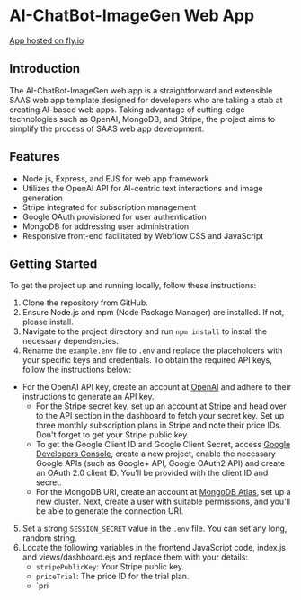 # AI-ChatBot-ImageGen Web App

[App hosted on fly.io](https://nolimitgpt.fly.dev/)

## Introduction

The AI-ChatBot-ImageGen web app is a straightforward and extensible SAAS web app template designed for developers who are taking a stab at creating AI-based web apps. Taking advantage of cutting-edge technologies such as OpenAI, MongoDB, and Stripe, the project aims to simplify the process of SAAS web app development.

## Features

- Node.js, Express, and EJS for web app framework
- Utilizes the OpenAI API for AI-centric text interactions and image generation
- Stripe integrated for subscription management
- Google OAuth provisioned for user authentication
- MongoDB for addressing user administration
- Responsive front-end facilitated by Webflow CSS and JavaScript

## Getting Started

To get the project up and running locally, follow these instructions:

1. Clone the repository from GitHub.
2. Ensure Node.js and npm (Node Package Manager) are installed. If not, please install.
3. Navigate to the project directory and run `npm install` to install the necessary dependencies.
4. Rename the `example.env` file to `.env` and replace the placeholders with your specific keys and credentials. To obtain the required API keys, follow the instructions below:
 - For the OpenAI API key, create an account at [OpenAI](https://beta.openai.com/signup/) and adhere to their instructions to generate an API key.
   - For the Stripe secret key, set up an account at [Stripe](https://dashboard.stripe.com/register) and head over to the API section in the dashboard to fetch your secret key. Set up three monthly subscription plans in Stripe and note their price IDs. Don't forget to get your Stripe public key.
   - To get the Google Client ID and Google Client Secret, access [Google Developers Console](https://console.developers.google.com/), create a new project, enable the necessary Google APIs (such as Google+ API, Google OAuth2 API) and create an OAuth 2.0 client ID. You'll be provided with the client ID and secret.
   - For the MongoDB URI, create an account at [MongoDB Atlas](https://www.mongodb.com/cloud/atlas/register), set up a new cluster. Next, create a user with suitable permissions, and you'll be able to generate the connection URI.
5. Set a strong `SESSION_SECRET` value in the `.env` file. You can set any long, random string.
6. Locate the following variables in the frontend JavaScript code, index.js and views/dashboard.ejs and replace them with your details:
   - `stripePublicKey`: Your Stripe public key.
   - `priceTrial`: The price ID for the trial plan.
   - `pri